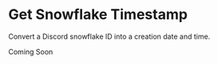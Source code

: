 # Get Snowflake Timestamp
Convert a Discord snowflake ID into a creation date and time.

Coming Soon